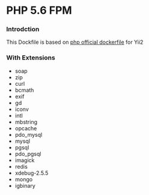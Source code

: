 PHP 5.6 FPM 
=======

### Introdction
This Dockfile is based on [php official dockerfile](https://github.com/docker-library/php/blob/b250a22ce67cd1232c11e0c17a0f1708ced6f4af/5.6/alpine3.7/fpm/Dockerfile) for Yii2

### With Extensions
- soap
- zip
- curl
- bcmath
- exif
- gd
- iconv
- intl
- mbstring
- opcache
- pdo_mysql
- mysql
- pgsql
- pdo_pgsql 
- imagick
- redis
- xdebug-2.5.5
- mongo
- igbinary